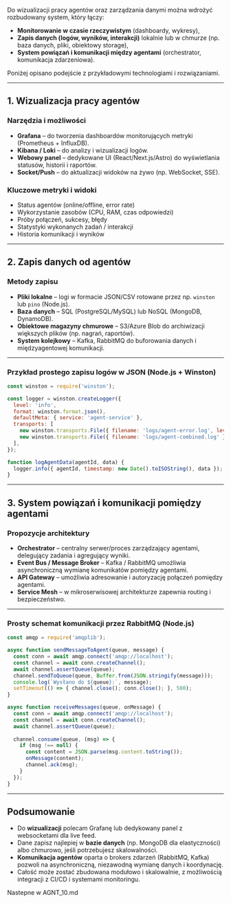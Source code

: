 Do wizualizacji pracy agentów oraz zarządzania danymi można wdrożyć rozbudowany system, który łączy:

- **Monitorowanie w czasie rzeczywistym** (dashboardy, wykresy),
- **Zapis danych (logów, wyników, interakcji)** lokalnie lub w chmurze (np. baza danych, pliki, obiektowy storage),
- **System powiązań i komunikacji między agentami** (orchestrator, komunikacja zdarzeniowa).

Poniżej opisano podejście z przykładowymi technologiami i rozwiązaniami.

***

## 1. Wizualizacja pracy agentów

### Narzędzia i możliwości

- **Grafana** – do tworzenia dashboardów monitorujących metryki (Prometheus + InfluxDB).
- **Kibana / Loki** – do analizy i wizualizacji logów.
- **Webowy panel** – dedykowane UI (React/Next.js/Astro) do wyświetlania statusów, historii i raportów.
- **Socket/Push** – do aktualizacji widoków na żywo (np. WebSocket, SSE).

### Kluczowe metryki i widoki

- Status agentów (online/offline, error rate)
- Wykorzystanie zasobów (CPU, RAM, czas odpowiedzi)
- Próby połączeń, sukcesy, błędy
- Statystyki wykonanych zadań / interakcji
- Historia komunikacji i wyników

***

## 2. Zapis danych od agentów

### Metody zapisu

- **Pliki lokalne** – logi w formacie JSON/CSV rotowane przez np. `winston` lub `pino` (Node.js).
- **Baza danych** – SQL (PostgreSQL/MySQL) lub NoSQL (MongoDB, DynamoDB).
- **Obiektowe magazyny chmurowe** – S3/Azure Blob do archiwizacji większych plików (np. nagrań, raportów).
- **System kolejkowy** – Kafka, RabbitMQ do buforowania danych i międzyagentowej komunikacji.

***

### Przykład prostego zapisu logów w JSON (Node.js + Winston)

```js
const winston = require('winston');

const logger = winston.createLogger({
  level: 'info',
  format: winston.format.json(),
  defaultMeta: { service: 'agent-service' },
  transports: [
    new winston.transports.File({ filename: 'logs/agent-error.log', level: 'error' }),
    new winston.transports.File({ filename: 'logs/agent-combined.log' }),
  ],
});

function logAgentData(agentId, data) {
  logger.info({ agentId, timestamp: new Date().toISOString(), data });
}
```

***

## 3. System powiązań i komunikacji pomiędzy agentami

### Propozycje architektury

- **Orchestrator** – centralny serwer/proces zarządzający agentami, delegujący zadania i agregujący wyniki.
- **Event Bus / Message Broker** – Kafka / RabbitMQ umożliwia asynchroniczną wymianę komunikatów pomiędzy agentami.
- **API Gateway** – umożliwia adresowanie i autoryzację połączeń pomiędzy agentami.
- **Service Mesh** – w mikroserwisowej architekturze zapewnia routing i bezpieczeństwo.

***

### Prosty schemat komunikacji przez RabbitMQ (Node.js)

```js
const amqp = require('amqplib');

async function sendMessageToAgent(queue, message) {
  const conn = await amqp.connect('amqp://localhost');
  const channel = await conn.createChannel();
  await channel.assertQueue(queue);
  channel.sendToQueue(queue, Buffer.from(JSON.stringify(message)));
  console.log(`Wysłano do ${queue}:`, message);
  setTimeout(() => { channel.close(); conn.close(); }, 500);
}

async function receiveMessages(queue, onMessage) {
  const conn = await amqp.connect('amqp://localhost');
  const channel = await conn.createChannel();
  await channel.assertQueue(queue);
  
  channel.consume(queue, (msg) => {
    if (msg !== null) {
      const content = JSON.parse(msg.content.toString());
      onMessage(content);
      channel.ack(msg);
    }
  });
}
```

***

## Podsumowanie

- Do **wizualizacji** polecam Grafanę lub dedykowany panel z websocketami dla live feed.
- Dane zapisz najlepiej w **bazie danych** (np. MongoDB dla elastyczności) albo chmurowo, jeśli potrzebujesz skalowalności.
- **Komunikacja agentów** oparta o brokers zdarzeń (RabbitMQ, Kafka) pozwoli na asynchroniczną, niezawodną wymianę danych i koordynację.
- Całość może zostać zbudowana modułowo i skalowalnie, z możliwością integracji z CI/CD i systemami monitoringu.

Nastepne w AGNT_10.md